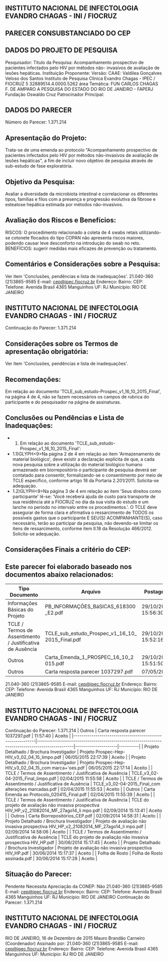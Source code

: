 ## INSTITUTO NACIONAL DE INFECTOLOGIA EVANDRO CHAGAS - INI / FIOCRUZ

## PARECER CONSUBSTANCIADO DO CEP
## DADOS DO PROJETO DE PESQUISA
Pesquisador:
Título da Pesquisa: Acompanhamento prospectivo de pacientes infectados pelo HIV por métodos não- invasivos de avaliação de lesões hepáticas.
Instituição Proponente:
Versão:
CAAE:
Valdilea Gonçalves Veloso dos Santos
Instituto de Pesquisa Clínica Evandro Chagas - IPEC / FIOCRUZ
5
32889514.4.0000.5262
área Temática:
FUN CARLOS CHAGAS F. DE AMPARO A PESQUISA DO ESTADO DO RIO DE JANEIRO - FAPERJ Fundação Oswaldo Cruz
Patrocinador Principal:
## DADOS DO PARECER
Número do Parecer:
1.371.214
## Apresentação do Projeto:
Trata-se de uma emenda ao protocolo "Acompanhamento prospectivo de pacientes infectados pelo HIV por métodos não-invasivos de avaliação de lesões hepáticas", a fim de incluir novo objetivo de pesquisa através de sub-estudo de fase exploratória.
## Objetivo da Pesquisa:
Avaliar a diversidade da microbiota intestinal e correlacionar os diferentes tipos, famílias e filos com a presença e progressão evolutiva da fibrose e esteatose hepática estimada por métodos não-invasivos.
## Avaliação dos Riscos e Benefícios:
RISCOS: O procedimento relacionado a coleta de 4 swabs retais utilizando-se cotonete flocados do tipo COPAN não apresenta riscos maiores, podendo causar leve desconforto na introdução do swab no reto.
BENEFÍCIOS: sugerir medidas mais eficazes de prevenção ou tratamento.
## Comentários e Considerações sobre a Pesquisa:
Ver item 'Conclusões, pendências e lista de inadequações'.
21.040-360
(21)3865-9585
E-mail:
cep@ipec.fiocruz.br
Endereço:
Bairro:
CEP:
Telefone:
Avenida Brasil 4365
Manguinhos
UF: RJ
Município:
RIO DE JANEIRO
## INSTITUTO NACIONAL DE INFECTOLOGIA EVANDRO CHAGAS - INI / FIOCRUZ
Continuação do Parecer: 1.371.214
## Considerações sobre os Termos de apresentação obrigatória:
Ver item 'Conclusões, pendências e lista de inadequações'.
## Recomendações:
Em relação ao documento 'TCLE\_sub\_estudo-Prospec\_v1\_16\_10\_2015\_Final', na página 4 de 4, não se fazem necessários os campos de rubrica do participante e do pesquisador na página de assinaturas.
## Conclusões ou Pendências e Lista de Inadequações:
- 1. Em relação ao documento 'TCLE\_sub\_estudo-Prospec\_v1\_16\_10\_2015\_Final':
- 1.1)GLYPH&lt;9&gt;Na página 2 de 4 em relação ao item  'Armazenamento de material biológico', deve existir a declaração explícita de que, a cada nova pesquisa sobre a utilização do material biológico humano armazenado em biorrepositório o participante de pesquisa deverá ser contatado para consentir, formalizando-se o consentimento por meio de TCLE específico, conforme artigo 18 da Portaria 2.201/2011. Solicita-se adequação.
- 1.2)GLYPH&lt;9&gt;Na página 3 de 4 em relação ao item 'Seus direitos como participante' lê-se: 'Você receberá ajuda de custo para transporte de sua residência até a FIOCRUZ no dia da sua visita do estudo e um lanche no período no intervalo entre os procedimentos.'. O TCLE deve assegurar de forma clara e afirmativa o ressarcimento de TODOS os possíveis gastos que o participante E SEU(S) ACOMPANHANTE(S), caso necessário, terão ao participar da pesquisa, não devendo-se limitar os itens de ressarcimento, conforme item II.18 da Resolução 466/2012. Solicita-se adequação.
## Considerações Finais a critério do CEP:
## Este parecer foi elaborado baseado nos documentos abaixo relacionados:
| Tipo Documento                                            | Arquivo                                          | Postagem            | Autor        | Situação   |
|-----------------------------------------------------------|--------------------------------------------------|---------------------|--------------|------------|
| Informações Básicas do Projeto                            | PB_INFORMAÇÕES_BáSICAS_618300 _E2.pdf            | 29/10/2015 15:56:30 |              | Aceito     |
| TCLE / Termos de Assentimento / Justificativa de Ausência | TCLE_sub_estudo_Prospec_v1_16_10_ 2015_Final.pdf | 29/10/2015 15:52:16 | Tânia Krstic | Aceito     |
| Outros                                                    | Carta_Emenda_1_PROSPEC_16_10_2 015.pdf           | 29/10/2015 15:51:50 | Tânia Krstic | Aceito     |
| Outros                                                    | Carta resposta parecer 1037297.pdf               | 07/05/2015          |              | Aceito     |
21.040-360
(21)3865-9585
E-mail:
cep@ipec.fiocruz.br
Endereço:
Bairro:
CEP:
Telefone:
Avenida Brasil 4365
Manguinhos
UF: RJ
Município:
RIO DE JANEIRO

## INSTITUTO NACIONAL DE INFECTOLOGIA EVANDRO CHAGAS - INI / FIOCRUZ

Continuação do Parecer: 1.371.214
| Outros                                                    | Carta resposta parecer 1037297.pdf                                                             | 11:57:40            | Aceito   |
|-----------------------------------------------------------|------------------------------------------------------------------------------------------------|---------------------|----------|
| Projeto Detalhado / Brochura Investigador                 | Projeto Prospec-Hep- HIV_v3_02_04_15_limpo.pdf                                                 | 06/05/2015 22:17:39 | Aceito   |
| Projeto Detalhado / Brochura Investigador                 | Projeto Prospec-Hep- HIV_v3_02_04_15_com marca+'oes.pdf                                        | 06/05/2015 22:17:14 | Aceito   |
| TCLE / Termos de Assentimento / Justificativa de Ausência | TCLE_v3_02-04-2015_Final_limpo.pdf                                                             | 02/04/2015 11:55:58 | Aceito   |
| TCLE / Termos de Assentimento / Justificativa de Ausência | TCLE_v3_02-04-2015_Final_com alterações marcadas.pdf                                           | 02/04/2015 11:55:53 | Aceito   |
| Outros                                                    | Carta Emenda ao Protocolo_020415_Final.pdf                                                     | 02/04/2015 11:55:39 | Aceito   |
| TCLE / Termos de Assentimento / Justificativa de Ausência | TCLE do projeto de avaliação não invasiva prospectiva HIV_HP_v2_21082014_MF_27ago14_li mpo.pdf | 02/09/2014 15:13:41 | Aceito   |
| Outros                                                    | Carta Biorrepositórios_CEP.pdf                                                                 | 02/09/2014 14:58:31 | Aceito   |
| Projeto Detalhado / Brochura Investigador                 | Projeto de avaliação não invasiva prospectiva HIV_HP_v2_21082014_MF_27ago14_li mpo.pdf         | 02/09/2014 14:58:06 | Aceito   |
| TCLE / Termos de Assentimento / Justificativa de Ausência | TCLE do projeto de avaliação não invasiva prospectiva HIV_HP.pdf                               | 30/06/2014 15:17:45 | Aceito   |
| Projeto Detalhado / Brochura Investigador                 | Projeto de avaliação não invasiva prospectiva HIV_HP.pdf                                       | 30/06/2014 15:17:37 | Aceito   |
| Folha de Rosto                                            | Folha de Rosto assinada.pdf                                                                    | 30/06/2014 15:17:28 | Aceito   |
## Situação do Parecer:
Pendente
Necessita Apreciação da CONEP:
Não
21.040-360
(21)3865-9585
E-mail:
cep@ipec.fiocruz.br
Endereço:
Bairro:
CEP:
Telefone:
Avenida Brasil 4365
Manguinhos
UF: RJ
Município:
RIO DE JANEIRO
Continuação do Parecer: 1.371.214
## INSTITUTO NACIONAL DE INFECTOLOGIA EVANDRO CHAGAS - INI / FIOCRUZ
RIO DE JANEIRO, 16 de Dezembro de 2015
Mauro Brandão Carneiro (Coordenador) Assinado por:
21.040-360
(21)3865-9585
E-mail:
cep@ipec.fiocruz.br
Endereço:
Bairro:
CEP:
Telefone:
Avenida Brasil 4365
Manguinhos
UF:
Município:
RJ
RIO DE JANEIRO
